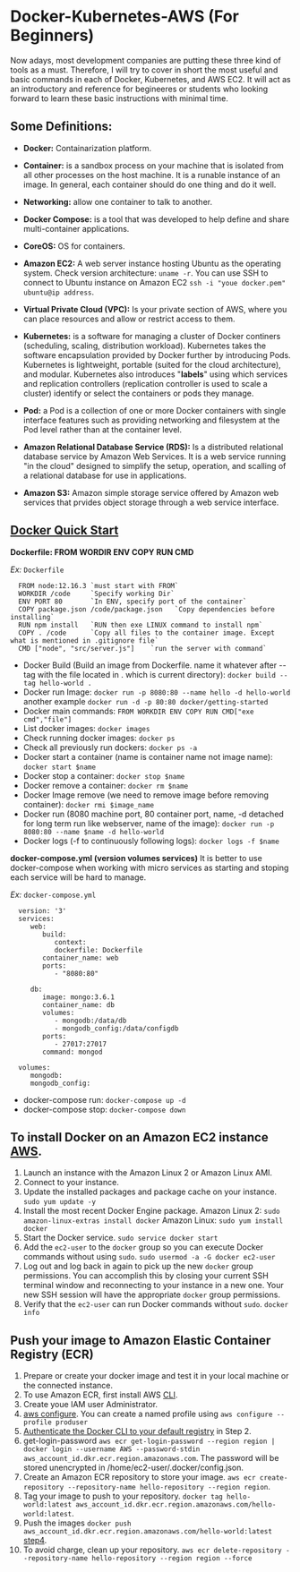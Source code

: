 # Docker-Kubernetes-AWS (For Beginners)
Now adays, most development companies are putting these three kind of tools as a must. Therefore, I will try to cover in short the most useful and basic commands in each of Docker, Kubernetes, and AWS EC2. It will act as an introductory and reference for begineeres or students who looking forward to learn these basic instructions with minimal time.



## Some Definitions:


* **Docker:**			Containarization platform.
* **Container:**     is a sandbox process on your machine that is isolated from all other processes on the host machine. It is a runable instance of an image. In general, each container should do one thing and do it well.
* **Networking:**   allow one container to talk to another. 
* **Docker Compose:** is a tool that was developed to help define and share multi-container applications.
* **CoreOS:**			OS for containers.
* **Amazon EC2:**     A web server instance hosting Ubuntu as the operating system. Check version architecture: `uname -r`. You can use SSH to connect to Ubuntu instance on Amazon EC2 `ssh -i "youe docker.pem" ubuntu@ip address`.
* **Virtual Private Cloud (VPC):** Is your private section of AWS, where you can place resources and allow or restrict access to them.

* **Kubernetes:** is a software for managing a cluster of Docker continers (scheduling, scaling, distribution workload). Kubernetes takes the software encapsulation provided by Docker further by introducing Pods. Kubernetes is lightweight, portable (suited for the cloud architecture), and modular. Kubernetes also introduces "**labels**" using which services and replication controllers (replication controller is used to scale a cluster) identify or select the containers or pods they manage.

* **Pod:** a Pod is a collection of one or more Docker containers with single interface features such as providing networking and filesystem at the Pod level rather than at the container level.
* **Amazon Relational Database Service (RDS):** Is a distributed relational database service by Amazon Web Services. It is a web service running "in the cloud" designed to simplify the setup, operation, and scalling of a relational database for use in applications.
* **Amazon S3:** Amazon simple storage service offered by Amazon web services that prvides object storage through a web service interface. 


## [Docker Quick Start](https://github.com/cyberphantom/Docker-Kubernetes-AWS/blob/main/docker.md)

**Dockerfile: FROM WORDIR ENV COPY RUN CMD**

*Ex:*
`Dockerfile`

      FROM node:12.16.3 `must start with FROM`
      WORKDIR /code     `Specify working Dir`
      ENV PORT 80       `In ENV, specify port of the container`
      COPY package.json /code/package.json   `Copy dependencies before installing`
      RUN npm install   `RUN then exe LINUX command to install npm`
      COPY . /code      `Copy all files to the container image. Except what is mentioned in .gitignore file`
      CMD ["node", "src/server.js"]    `run the server with command`

* Docker Build (Build an image from Dockerfile. name it whatever after --tag with the file located in . which is current directory): `docker build --tag hello-world .`
* Docker run Image: `docker run -p 8080:80 --name hello -d hello-world` another example
`docker run -d -p 80:80 docker/getting-started`
* Docker main commands: `FROM WORKDIR ENV COPY RUN CMD["exe cmd","file"]`
* List docker images: `docker images`
* Check running docker images: `docker ps`
* Check all previously run dockers: `docker ps -a`
* Docker start a container (name is container name not image name): `docker start $name`
* Docker stop a container: `docker stop $name`
* Docker remove a container: `docker rm $name`
* Docker Image remove (we need to remove image before removing container): `docker rmi $image_name`
* Docker run (8080 machine port, 80 container port, name, -d detached for long term run like webserver, name of the image): `docker run -p 8080:80 --name $name -d hello-world`
* Docker logs (-f to continuously following logs): `docker logs -f $name`

**docker-compose.yml (version volumes services)**
It is better to use docker-compose when working with micro services as starting and stoping each service will be hard to manage.

*Ex:*
`docker-compose.yml`

      version: '3'
      services:
         web:
            build:
               context:
               dockerfile: Dockerfile
            container_name: web
            ports:
               - "8080:80"

         db:
            image: mongo:3.6.1
            container_name: db
            volumes:
               - mongodb:/data/db
               - mongodb_config:/data/configdb
            ports:
               - 27017:27017
            command: mongod

      volumes:
         mongodb:
         mongodb_config:




* docker-compose run: `docker-compose up -d`
* docker-compose stop: `docker-compose down`

## To install Docker on an Amazon EC2 instance [AWS](https://docs.aws.amazon.com/AmazonECS/latest/developerguide/docker-basics.html).

1. Launch an instance with the Amazon Linux 2 or Amazon Linux AMI.
2. Connect to your instance.
3. Update the installed packages and package cache on your instance. `sudo yum update -y`
4. Install the most recent Docker Engine package.
   Amazon Linux 2: `sudo amazon-linux-extras install docker`
   Amazon Linux: `sudo yum install docker`
5. Start the Docker service. `sudo service docker start`
6. Add the `ec2-user` to the `docker` group so you can execute Docker commands without using `sudo`. `sudo usermod -a -G docker ec2-user`
7. Log out and log back in again to pick up the new `docker` group permissions. You can accomplish this by closing your current SSH terminal window and reconnecting to your instance in a new one. Your new SSH session will have the appropriate `docker` group permissions. 
8. Verify that the `ec2-user` can run Docker commands without `sudo`. `docker info`

## Push your image to Amazon Elastic Container Registry (ECR)

1. Prepare or create your docker image and test it in your local machine or the connected instance.
2. To use Amazon ECR, first install AWS [CLI](https://docs.aws.amazon.com/AmazonECR/latest/userguide/get-set-up-for-amazon-ecr.html).
3. Create youe IAM user Administrator.
4. [aws configure](https://docs.aws.amazon.com/cli/latest/userguide/cli-configure-quickstart.html). You can create a named profile using `aws configure --profile produser`
5. [Authenticate the Docker CLI to your default registry](https://docs.aws.amazon.com/AmazonECR/latest/userguide/getting-started-cli.html) in Step 2.
6. get-login-password `aws ecr get-login-password --region region | docker login --username AWS --password-stdin aws_account_id.dkr.ecr.region.amazonaws.com`. The password will be stored unencrypted in /home/ec2-user/.docker/config.json.
7. Create an Amazon ECR repository to store your image. `aws ecr create-repository --repository-name hello-repository --region region`.
8. Tag your image to push to your repository. `docker tag hello-world:latest aws_account_id.dkr.ecr.region.amazonaws.com/hello-world:latest`.
9. Push the images `docker push aws_account_id.dkr.ecr.region.amazonaws.com/hello-world:latest` [step4](https://docs.aws.amazon.com/AmazonECR/latest/userguide/getting-started-cli.html).
10. To avoid charge, clean up your repository. `aws ecr delete-repository --repository-name hello-repository --region region --force`
